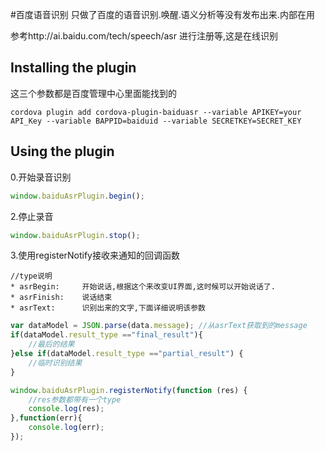 #百度语音识别
只做了百度的语音识别.唤醒.语义分析等没有发布出来.内部在用

参考http://ai.baidu.com/tech/speech/asr 进行注册等,这是在线识别
## Installing the plugin

这三个参数都是百度管理中心里面能找到的
```
cordova plugin add cordova-plugin-baiduasr --variable APIKEY=your API_Key --variable BAPPID=baiduid --variable SECRETKEY=SECRET_KEY
```


## Using the plugin


0.开始录音识别
```javascript
window.baiduAsrPlugin.begin();
```

2.停止录音
```javascript
window.baiduAsrPlugin.stop();
```

3.使用registerNotify接收来通知的回调函数
```
//type说明
* asrBegin:     开始说话,根据这个来改变UI界面,这时候可以开始说话了.
* asrFinish:    说话结束
* asrText:      识别出来的文字,下面详细说明该参数
```

```javascript
var dataModel = JSON.parse(data.message); //从asrText获取到的message
if(dataModel.result_type =="final_result"){
    //最后的结果
}else if(dataModel.result_type =="partial_result") {
    //临时识别结果
}
```

```javascript
window.baiduAsrPlugin.registerNotify(function (res) {
    //res参数都带有一个type
    console.log(res);
},function(err){
    console.log(err);
});
```
